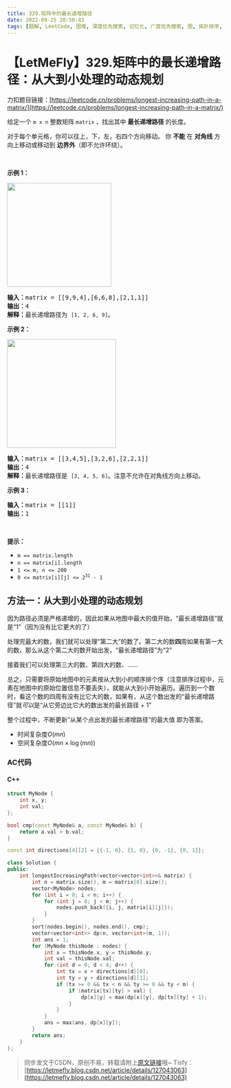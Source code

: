 ```yaml
---
title: 329.矩阵中的最长递增路径
date: 2022-09-25 20:50:43
tags: [题解, LeetCode, 困难, 深度优先搜索, 记忆化, 广度优先搜索, 图, 拓扑排序, 记忆化搜索, 动态规划, 排序]
---
```


# 【LetMeFly】329.矩阵中的最长递增路径：从大到小处理的动态规划

力扣题目链接：[https://leetcode.cn/problems/longest-increasing-path-in-a-matrix/](https://leetcode.cn/problems/longest-increasing-path-in-a-matrix/)

<p>给定一个 <code>m x n</code> 整数矩阵 <code>matrix</code> ，找出其中 <strong>最长递增路径</strong> 的长度。</p>

<p>对于每个单元格，你可以往上，下，左，右四个方向移动。 你 <strong>不能</strong> 在 <strong>对角线</strong> 方向上移动或移动到 <strong>边界外</strong>（即不允许环绕）。</p>

<p> </p>

<p><strong>示例 1：</strong></p>
<img alt="" src="https://assets.leetcode.com/uploads/2021/01/05/grid1.jpg" style="width: 242px; height: 242px;" />
<pre>
<strong>输入：</strong>matrix = [[9,9,4],[6,6,8],[2,1,1]]
<strong>输出：</strong>4 
<strong>解释：</strong>最长递增路径为 <code>[1, 2, 6, 9]</code>。</pre>

<p><strong>示例 2：</strong></p>
<img alt="" src="https://assets.leetcode.com/uploads/2021/01/27/tmp-grid.jpg" style="width: 253px; height: 253px;" />
<pre>
<strong>输入：</strong>matrix = [[3,4,5],[3,2,6],[2,2,1]]
<strong>输出：</strong>4 
<strong>解释：</strong>最长递增路径是 <code>[3, 4, 5, 6]</code>。注意不允许在对角线方向上移动。
</pre>

<p><strong>示例 3：</strong></p>

<pre>
<strong>输入：</strong>matrix = [[1]]
<strong>输出：</strong>1
</pre>

<p> </p>

<p><strong>提示：</strong></p>

<ul>
	<li><code>m == matrix.length</code></li>
	<li><code>n == matrix[i].length</code></li>
	<li><code>1 <= m, n <= 200</code></li>
	<li><code>0 <= matrix[i][j] <= 2<sup>31</sup> - 1</code></li>
</ul>


    
## 方法一：从大到小处理的动态规划

因为路径必须是严格递增的，因此如果从地图中最大的值开始，“最长递增路径”就是“1”（因为没有比它更大的了）

处理完最大的数，我们就可以处理“第二大”的数了。第二大的数**四**周如果有第一大的数，那么从这个第二大的数开始出发，“最长递增路径”为“2”

接着我们可以处理第三大的数、第四大的数、……

总之，只需要将原始地图中的元素按从大到小的顺序排个序（注意排序过程中，元素在地图中的原始位置信息不要丢失），就能从大到小开始遍历。遍历到一个数时，看这个数的四周有没有比它大的数，如果有，从这个数出发的“最长递增路径”就*可以*是“从它旁边比它大的数出发的最长路径 + 1”

整个过程中，不断更新“从某个点出发的最长递增路径”的最大值 即为答案。

+ 时间复杂度$O(m n)$
+ 空间复杂度$O(m n\times \log (m n))$

### AC代码

#### C++

```cpp
struct MyNode {
    int x, y;
    int val;
};

bool cmp(const MyNode& a, const MyNode& b) {
    return a.val > b.val;
}

const int directions[4][2] = {{-1, 0}, {1, 0}, {0, -1}, {0, 1}};

class Solution {
public:
    int longestIncreasingPath(vector<vector<int>>& matrix) {
        int n = matrix.size(), m = matrix[0].size();
        vector<MyNode> nodes;
        for (int i = 0; i < n; i++) {
            for (int j = 0; j < m; j++) {
                nodes.push_back({i, j, matrix[i][j]});
            }
        }
        sort(nodes.begin(), nodes.end(), cmp);
        vector<vector<int>> dp(n, vector<int>(m, 1));
        int ans = 1;
        for (MyNode thisNode : nodes) {
            int x = thisNode.x, y = thisNode.y;
            int val = thisNode.val;
            for (int d = 0; d < 4; d++) {
                int tx = x + directions[d][0];
                int ty = y + directions[d][1];
                if (tx >= 0 && tx < n && ty >= 0 && ty < m) {
                    if (matrix[tx][ty] > val) {
                        dp[x][y] = max(dp[x][y], dp[tx][ty] + 1);
                    }
                }
            }
            ans = max(ans, dp[x][y]);
        }
        return ans;
    }
};
```

> 同步发文于CSDN，原创不易，转载请附上[原文链接](https://blog.tisfy.eu.org/2022/09/25/LeetCode%200329.%E7%9F%A9%E9%98%B5%E4%B8%AD%E7%9A%84%E6%9C%80%E9%95%BF%E9%80%92%E5%A2%9E%E8%B7%AF%E5%BE%84/)哦~
> Tisfy：[https://letmefly.blog.csdn.net/article/details/127043063](https://letmefly.blog.csdn.net/article/details/127043063)
